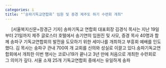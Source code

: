 ```yaml
---
categories: i
title: "‘송파기독교연합회’ 임원 및 증경 제주도 하기 수련회 개최"
---
```

&nbsp;&nbsp;&nbsp;&nbsp; [서울복지신문=장경근 기자] 송파기독교 연합회 대표회장 김경식 목사는 지난 19일부터 21일까지 제주 글로스터 호텔에서 송기연의 임원진 및 사모, 증경 목사 40명과 함께 송파구 기독교연합회의 발전을 도모하기 위한 세미나를 개최하고 부흥회 예배를 인도했다. 김 목사는 송파구 관내 700여 개 교회를 신의와 성실로 이끌고 있다.송파기독교연합회에서 개최한 이번 행사는 코로나19가 끝나고 3년 만에 처음으로 개최한 수련회로 그 의미가 깊다. 서울 소재 25개 기독교연합회 중에서는 유일하게 송파